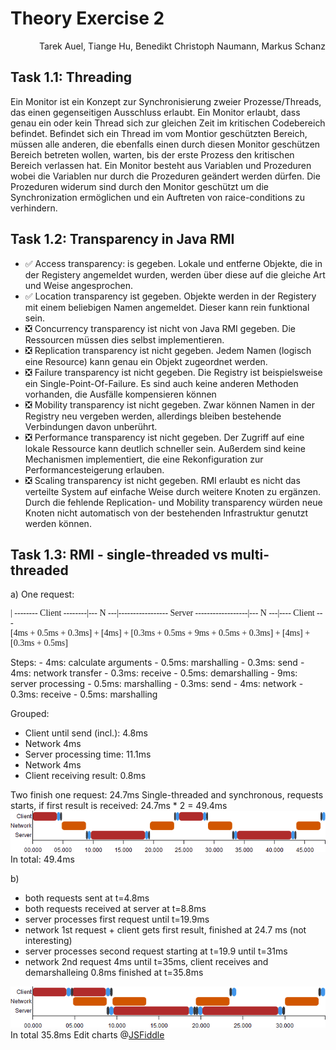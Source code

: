 # Theory Exercise 2

<p align="right">Tarek Auel, Tiange Hu, Benedikt Christoph Naumann, Markus Schanz</p>

## Task 1.1: Threading
Ein Monitor ist ein Konzept zur Synchronisierung zweier Prozesse/Threads, das einen gegenseitigen Ausschluss erlaubt. Ein Monitor erlaubt, dass genau ein oder kein Thread sich zur gleichen Zeit im kritischen Codebereich befindet. Befindet sich ein Thread im vom Montior geschützten Bereich, müssen alle anderen, die ebenfalls einen durch diesen Monitor geschützen Bereich betreten wollen, warten, bis der erste Prozess den kritischen Bereich verlassen hat. Ein Monitor besteht aus Variablen und Prozeduren wobei die Variablen nur durch die Prozeduren geändert werden dürfen. Die Prozeduren widerum sind durch den Monitor geschützt um die Synchronization ermöglichen und ein Auftreten von raice-conditions zu verhindern.

## Task 1.2: Transparency in Java RMI
* :white_check_mark: Access transparency: is gegeben. Lokale und entferne Objekte, die in der
Registery angemeldet wurden, werden über diese auf die gleiche Art und Weise angesprochen.
* :white_check_mark: Location transparency ist gegeben. Objekte werden in der Registery mit einem
beliebigen Namen angemeldet. Dieser kann rein funktional sein.
* :negative_squared_cross_mark: Concurrency transparency ist nicht von Java RMI gegeben. Die
Ressourcen müssen dies selbst implementieren.
* :negative_squared_cross_mark: Replication transparency ist nicht gegeben. Jedem Namen (logisch
eine Resource) kann genau ein Objekt zugeordnet werden.
* :negative_squared_cross_mark: Failure transparency ist nicht gegeben. Die Registry ist
beispielsweise ein Single-Point-Of-Failure. Es sind auch keine anderen Methoden vorhanden, die
Ausfälle kompensieren können
* :negative_squared_cross_mark: Mobility transparency ist nicht gegeben. Zwar können Namen in der
Registry neu vergeben werden, allerdings bleiben bestehende Verbindungen davon unberührt.
* :negative_squared_cross_mark: Performance transparency ist nicht gegeben. Der Zugriff auf eine
lokale Ressource kann deutlich schneller sein. Außerdem sind keine Mechanismen implementiert, die 
eine Rekonfiguration zur Performancesteigerung erlauben.
* :negative_squared_cross_mark: Scaling transparency ist nicht gegeben. RMI erlaubt es nicht das 
verteilte System auf einfache Weise durch weitere Knoten zu ergänzen. Durch die fehlende 
Replication- und Mobility transparency würden neue Knoten nicht automatisch von der bestehenden
Infrastruktur genutzt werden können.

## Task 1.3: RMI - single-threaded vs multi-threaded
a)
One request:
<p style="font-family: Consolas">
| -------- Client --------|--- N ---|----------------- Server ------------------|--- N ---|---- Client ---<br />
[4ms + 0.5ms + 0.3ms] + [4ms] + [0.3ms + 0.5ms + 9ms + 0.5ms + 0.3ms] + [4ms] + [0.3ms + 0.5ms]
</p>
Steps:
- 4ms: calculate arguments
- 0.5ms: marshalling
- 0.3ms: send
- 4ms: network transfer
- 0.3ms: receive
- 0.5ms: demarshalling
- 9ms: server processing
- 0.5ms: marshalling
- 0.3ms: send
- 4ms: network
- 0.3ms: receive
- 0.5ms: marshalling

Grouped: 
- Client until send (incl.): 4.8ms
- Network 4ms
- Server processing time: 11.1ms
- Network 4ms 
- Client receiving result: 0.8ms


Two finish one request: 24.7ms
Single-threaded and synchronous, requests starts, if first result is received: 24.7ms * 2 = 49.4ms
![Single Thread](ex3_singlethread.png "Single Threaded")
In total: 49.4ms

b)
- both requests sent at t=4.8ms
- both requests received at server at t=8.8ms
- server processes first request until t=19.9ms
- network 1st request + client gets first result, finished at 24.7 ms (not interesting)
- server processes second request starting at t=19.9 until t=31ms
- network 2nd request 4ms until t=35ms, client receives and demarshalleing 0.8ms finished at 
t=35.8ms

![Multi Thread](ex3_twothreads.png "Multi Threaded")
In total 35.8ms
Edit charts @[JSFiddle](http://jsfiddle.net/pht5jsb1/4/)
